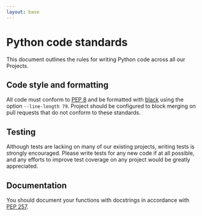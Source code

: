 ```yaml
---
layout: base
---
```


# Python code standards

This document outlines the rules for writing Python code across all our Projects.

## Code style and formatting

All code must conform to [PEP 8](https://pep8.org/) and be formatted with [black](https://github.com/ambv/black) using the option `--line-length 79`.
Project should be configured to block merging on pull requests that do not conform to these standards.

## Testing

Although tests are lacking on many of our existing projects, writing tests is strongly encouraged. Please write tests for any new code if at all possible, and any efforts to improve test coverage on any project would be greatly appreciated.

## Documentation

You should document your functions with docstrings in accordance with [PEP 257](https://www.python.org/dev/peps/pep-0257/).